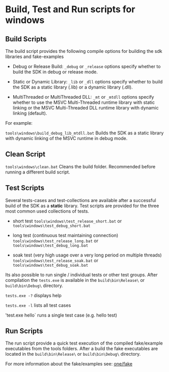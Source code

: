 # Build, Test and Run scripts for windows

## Build Scripts

The build script provides the following compile options for building the sdk libraries and fake-examples

- Debug or Release Build:
  `_debug` or `_release` options specify whether to build the SDK in debug or release mode.

- Static or Dynamic Library:
  `_lib` or `_dll` options specify whether to build the SDK as a static library (.lib) or a dynamic library (.dll).

- MultiThreaded or MultiThreaded DLL:
  `_mt` or `_mtdll` options specify whether to use the MSVC Multi-Threaded runtime library with static linking or the MSVC Multi-Threaded DLL runtime library with dynamic linking (default).

For example:

`tools\windows\build_debug_lib_mtdll.bat` Builds the SDK as a static library with dynamic linking of the MSVC runtime in debug mode.

## Clean Script

`tools\windows\clean.bat` Cleans the build folder. Recommended before running a different build script.

## Test Scripts

Several tests-cases and test-collections are available after a successful build of the SDK as a **static** library.
Test scripts are provided for the three most common used collections of tests.

- short test
    `tools\windows\test_release_short.bat` or `tools\windows\test_debug_short.bat`

- long test (continuous test maintaining connection)
    `tools\windows\test_release_long.bat` or `tools\windows\test_debug_long.bat`

- soak test (very high usage over a very long period on multiple threads)
    `tools\windows\test_release_soak.bat` or `tools\windows\test_debug_soak.bat`

Its also possible to run single / individual tests or other test groups.
After compilation the `tests.exe` is available in the `build\bin\Release\` or `build\bin\Debug\` directory.

`tests.exe -?` displays help

`tests.exe -l` lists all test cases

'test.exe hello` runs a single test case (e.g. hello test)

## Run Scripts

The run script provide a quick test execution of the compiled fake/example executables from the tools folders.
After a build the fake executables are located in the `build\bin\Release\` or `build\bin\Debug\` directory.

For more information about the fake/examples see: [one/fake](/one/fake/readme.md)
